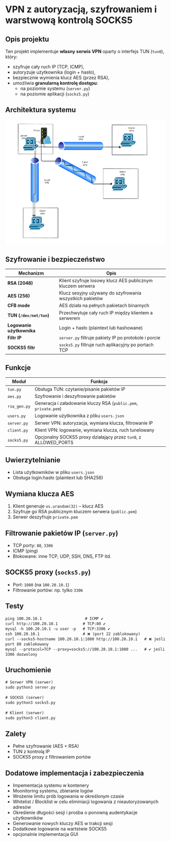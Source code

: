
# VPN z autoryzacją, szyfrowaniem i warstwową kontrolą SOCKS5

## Opis projektu

Ten projekt implementuje **własny serwis VPN** oparty o interfejs TUN (`tun0`), który:

- szyfruje cały ruch IP (TCP, ICMP),
- autoryzuje użytkownika (login + hasło),
- bezpiecznie wymienia klucz AES (przez RSA),
- umożliwia **granularną kontrolę dostępu**:
  - na poziomie systemu (`server.py`)
  - na poziomie aplikacji (`socks5.py`)

## Architektura systemu

![alt text](image.png)

## Szyfrowanie i bezpieczeństwo

| Mechanizm | Opis |
|----------|------|
| **RSA (2048)** | Klient szyfruje losowy klucz AES publicznym kluczem serwera |
| **AES (256)** | Klucz sesyjny używany do szyfrowania wszystkich pakietów |
| **CFB mode** | AES działa na pełnych pakietach binarnych |
| **TUN (`/dev/net/tun`)** | Przechwytuje cały ruch IP między klientem a serwerem |
| **Logowanie użytkownika** | Login + hasło (plaintext lub hashowane) |
| **Filtr IP** | `server.py` filtruje pakiety IP po protokole i porcie |
| **SOCKS5 filtr** | `socks5.py` filtruje ruch aplikacyjny po portach TCP |

## Funkcje

| Moduł | Funkcja |
|-------|---------|
| `tun.py` | Obsługa TUN: czytanie/pisanie pakietów IP |
| `aes.py` | Szyfrowanie i deszyfrowanie pakietów |
| `rsa_gen.py` | Generacja i załadowanie kluczy RSA (`public.pem`, `private.pem`) |
| `users.py` | Logowanie użytkownika z pliku `users.json` |
| `server.py` | Serwer VPN: autoryzacja, wymiana klucza, filtrowanie IP |
| `client.py` | Klient VPN: logowanie, wymiana klucza, ruch tunelowany |
| `socks5.py` | Opcjonalny SOCKS5 proxy działający przez `tun0`, z ALLOWED_PORTS |

## Uwierzytelnianie

- Lista użytkowników w pliku `users.json`
- Obsługa login:hasło (plaintext lub SHA256)

## Wymiana klucza AES

1. Klient generuje `os.urandom(32)` – klucz AES
2. Szyfruje go RSA publicznym kluczem serwera (`public.pem`)
3. Serwer deszyfruje `private.pem`

## Filtrowanie pakietów IP (`server.py`)

- TCP porty: `80`, `3306`
- ICMP (ping)
- Blokowane: inne TCP, UDP, SSH, DNS, FTP itd.

## SOCKS5 proxy (`socks5.py`)

- Port: `1080` (na `100.20.10.1`)
- Filtrowanie portów: np. tylko `3306`


## Testy

```
ping 100.20.10.1                   # ICMP ✔️
curl http://100.20.10.1           # TCP:80 ✔️
mysql -h 100.20.10.1 -u user -p   # TCP:3306 ✔️
ssh 100.20.10.1                   # ❌ (port 22 zablokowany)
curl --socks5-hostname 100.20.10.1:1080 http://100.20.10.1   # ❌ jeśli port 80 zablokowany
mysql --protocol=TCP --proxy=socks5://100.20.10.1:1080 ...   # ✔️ jeśli 3306 dozwolony

```

## Uruchomienie

```
# Serwer VPN (serwer)
sudo python3 server.py

# SOCKS5 (serwer)
sudo python3 socks5.py

# Klient (serwer)
sudo python3 client.py
```

## Zalety

- Pełne szyfrowanie (AES + RSA)
- TUN z kontrolą IP
- SOCKS5 proxy z filtrowaniem portów

## Dodatowe implementacja i zabezpieczenia
- Impementacja systemu w kontenery 
- Moonitoring systemu, zbieranie logów 
- Wrożenie limitu prób logowania w określonym czasie
- Whitelist / Blocklist w celu eliminiacji logowania z nieautoryzowanych adresów
- Określenie długości sesji i prośba o ponowną audentykacje użytkowników
- Generowanie nowych kluczy AES w trakcji sesji
- Dodatkowe logowanie na wartstwie SOCKS5
- opcjonalnie implementacja GUI

